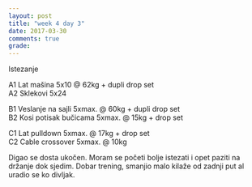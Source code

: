 ```yaml
---
layout: post
title: "week 4 day 3"
date: 2017-03-30
comments: true
grade:
---
```


Istezanje

A1 Lat mašina 5x10 @ 62kg + dupli drop set    
A2 Sklekovi 5x24  

B1 Veslanje na sajli 5xmax. @ 60kg + dupli drop set    
B2 Kosi potisak bučicama 5xmax. @ 15kg + drop set    

C1 Lat pulldown 5xmax. @ 17kg + drop set      
C2 Cable crossover 5xmax. @ 10kg  

Digao se dosta ukočen. Moram se početi bolje istezati i opet paziti na držanje dok sjedim. Dobar trening, smanjio malo kilaže od zadnji put al uradio se ko divljak. 

